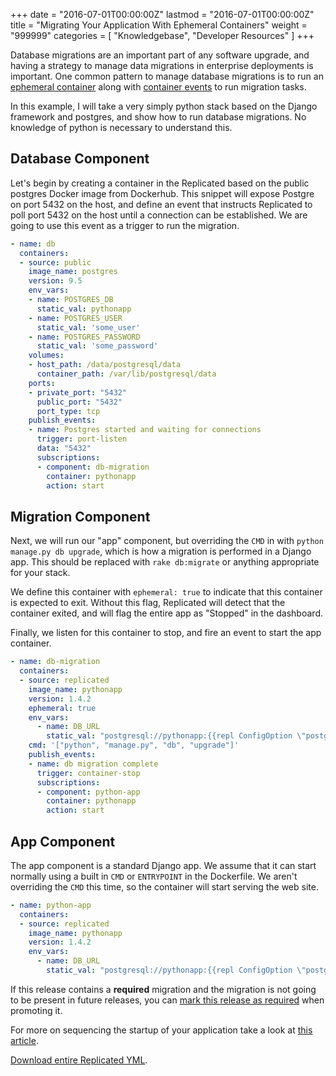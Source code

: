 +++
date = "2016-07-01T00:00:00Z"
lastmod = "2016-07-01T00:00:00Z"
title = "Migrating Your Application With Ephemeral Containers"
weight = "999999"
categories = [ "Knowledgebase", "Developer Resources" ]
+++

Database migrations are an important part of any software upgrade, and having a strategy to manage
data migrations in enterprise deployments is important. One common pattern to manage database migrations
is to run an [ephemeral container](/packaging-an-application/components-and-containers/)
along with [container events](/packaging-an-application/events-and-orchestration/)
to run migration tasks.

In this example, I will take a very simply python stack based on the Django framework and postgres, and show how to run database migrations. No knowledge of python is necessary to understand this.

## Database Component

Let's begin by creating a container in the Replicated based on the public postgres Docker image from
Dockerhub. This snippet will expose Postgre on port 5432 on the host, and define an event that
instructs Replicated to poll port 5432 on the host until a connection can be established. We are
going to use this event as a trigger to run the migration.

```yml
- name: db
  containers:
  - source: public
    image_name: postgres
    version: 9.5
    env_vars:
    - name: POSTGRES_DB
      static_val: pythonapp
    - name: POSTGRES_USER
      static_val: 'some_user'
    - name: POSTGRES_PASSWORD
      static_val: 'some_password'
    volumes:
    - host_path: /data/postgresql/data
      container_path: /var/lib/postgresql/data
    ports:
    - private_port: "5432"
      public_port: "5432"
      port_type: tcp
    publish_events:
    - name: Postgres started and waiting for connections
      trigger: port-listen
      data: "5432"
      subscriptions:
      - component: db-migration
        container: pythonapp
        action: start
```

## Migration Component

Next, we will run our "app" component, but overriding the `CMD` in with `python manage.py db upgrade`,
which is how a migration is performed in a Django app. This should be replaced with `rake db:migrate`
or anything appropriate for your stack.

We define this container with `ephemeral: true` to indicate that this container is expected to exit.
Without this flag, Replicated will detect that the container exited, and will flag the entire app
as "Stopped" in the dashboard.

Finally, we listen for this container to stop, and fire an event to start the app container.

```yml
- name: db-migration
  containers:
  - source: replicated
    image_name: pythonapp
    version: 1.4.2
    ephemeral: true
    env_vars:
      - name: DB_URL
        static_val: "postgresql://pythonapp:{{repl ConfigOption \"postgres_pw\"}}@{{repl NodePrivateIPAddress \"db\" \"postgres\" }}:5432/pythonapp"
    cmd: '["python", "manage.py", "db", "upgrade"]'
    publish_events:
    - name: db migration complete
      trigger: container-stop
      subscriptions:
      - component: python-app
        container: pythonapp
        action: start
```

## App Component

The app component is a standard Django app. We assume that it can start normally using a built in
`CMD` or `ENTRYPOINT` in the Dockerfile. We aren't overriding the `CMD` this time, so the container
will start serving the web site.

```yml
- name: python-app
  containers:
  - source: replicated
    image_name: pythonapp
    version: 1.4.2
    env_vars:
      - name: DB_URL
        static_val: "postgresql://pythonapp:{{repl ConfigOption \"postgres_pw\"}}@{{repl NodePrivateIPAddress \"db\" \"postgres\" }}:5432/pythonapp"
```

If this release contains a **required** migration and the migration is not going to be present in future
releases, you can [mark this release as required](/kb/developer-resources/optional-required/)
when promoting it.

For more on sequencing the startup of your application take a look at [this article](/kb/developer-resources/sequencing-startup/).

[Download entire Replicated YML](https://github.com/replicatedhq/repl-yaml-samples/blob/master/apps/migration_python.yml).
